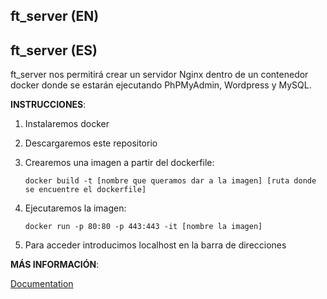 ft_server (EN)
--


ft_server (ES)
--
ft_server nos permitirá crear un servidor Nginx dentro de un contenedor docker donde se estarán ejecutando PhPMyAdmin, Wordpress y MySQL.

**INSTRUCCIONES**:

1) Instalaremos docker

2) Descargaremos este repositorio

3) Crearemos una imagen a partir del dockerfile:

   `docker build -t [nombre que queramos dar a la imagen] [ruta donde se encuentre el dockerfile]`

4) Ejecutaremos la imagen:

   `docker run -p 80:80 -p 443:443 -it [nombre la imagen]`

5) Para acceder introducimos localhost en la barra de direcciones


**MÁS INFORMACIÓN**:

[Documentation](ft_server/Documentation)



